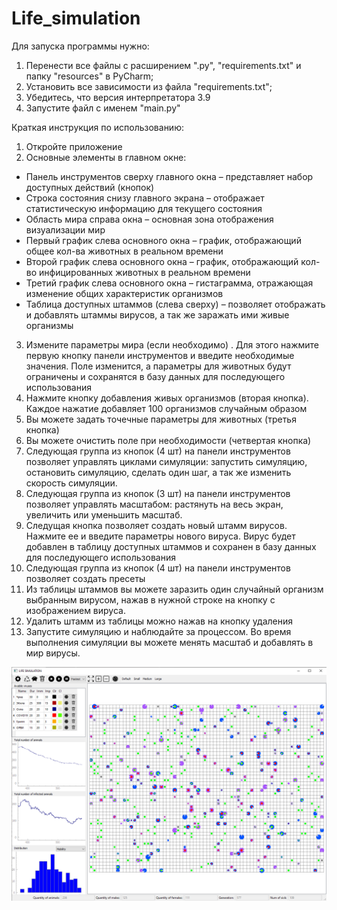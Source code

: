 # Life_simulation
Для запуска программы нужно:
  1. Перенести все файлы с расширением ".py", "requirements.txt" и папку "resources" в PyCharm;
  2. Установить все зависимости из файла "requirements.txt";
  3. Убедитесь, что версия интерпретатора 3.9
  4. Запустите файл с именем "main.py"
  
  
Краткая инструкция по использованию:
1.	Откройте приложение
2.	Основные элементы в главном окне:
  * Панель инструментов сверху главного окна – представляет набор доступных действий (кнопок)
  *	Строка состояния снизу главного экрана – отображает статистическую информацию для текущего состояния
  *	Область мира справа окна – основная зона отображения визуализации мир
  *	Первый график слева основного окна – график, отображающий общее кол-ва животных в реальном времени
  *	Второй график слева основного окна – график, отображающий кол-во инфицированных животных в реальном времени
  *	Третий график слева основного окна – гистаграмма, отражающая изменение общих характеристик организмов
  *	Таблица доступных штаммов (слева сверху) – позволяет отображать и добавлять штаммы вирусов, а так же заражать ими живые организмы
3.	Измените параметры мира (если необходимо) . Для этого нажмите первую кнопку панели инструментов и введите необходимые значения. Поле изменится, а параметры для животных будут ограничены и сохранятся в базу данных для последующего использования
4.	Нажмите кнопку добавления живых организмов (вторая кнопка). Каждое нажатие добавляет 100 организмов случайным образом
5.	Вы можете задать точечные параметры для животных (третья кнопка)
6.	Вы можете очистить поле при необходимости (четвертая кнопка)
7.	Следующая группа из кнопок (4 шт) на панели инструментов позволяет управлять циклами симуляции: запустить симуляцию, остановить симуляцию, сделать один шаг, а так же изменить скорость симуляции.
8.	Следующая группа из кнопок (3 шт) на панели инструментов позволяет управлять масштабом: растянуть на весь экран, увеличить или уменьшить масштаб.
9.	Следущая кнопка позволяет создать новый штамм вирусов. Нажмите ее и введите параметры нового вируса. Вирус будет добавлен в таблицу доступных штаммов и сохранен в базу данных для последующего использования
10.	Следующая группа из кнопок (4 шт) на панели инструментов позволяет создать пресеты
11.	Из таблицы штаммов вы можете заразить один случайный организм выбранным вирусом, нажав в нужной строке на кнопку с изображением вируса.
12.	Удалить штамм из таблицы можно нажав на кнопку удаления
13.	Запустите симуляцию и наблюдайте за процессом. Во время выполнения симуляции вы можете менять масштаб и добавлять в мир вирусы.



![Предворительный просмотр программы](https://github.com/uplay1007/Life_simulation/blob/main/life_sim_scr.png)
